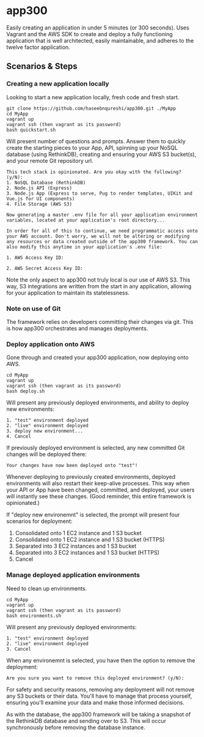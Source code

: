 # app300
Easily creating an application in under 5 minutes (or 300 seconds). Uses Vagrant and the AWS SDK to create and deploy a fully functioning application that is well architected, easily maintainable, and adheres to the twelve factor application.

## Scenarios & Steps

### Creating a new application locally 
Looking to start a new application locally, fresh code and fresh start.
```
git clone https://github.com/haseebnqureshi/app300.git ./MyApp
cd MyApp
vagrant up
vagrant ssh (then vagrant as its password)
bash quickstart.sh
```

Will present number of questions and prompts. Answer them to quickly create the starting pieces to your App, API, spinning up your NoSQL database (using RethinkDB), creating and ensuring your AWS S3 bucket(s), and your remote Git repository url.

```
This tech stack is opinionated. Are you okay with the following? (y/N):
1. NoSQL Database (RethinkDB)
2. Node.js API (Express)
3. Node.js App (Express to serve, Pug to render templates, UIKit and Vue.js for UI components)
4. File Storage (AWS S3)
```

```
Now generating a master .env file for all your application environment variables, located at your application's root directory...
```

```
In order for all of this to continue, we need programmatic access onto your AWS account. Don't worry, we will not be altering or modifying any resources or data created outside of the app300 framework. You can also modify this anytime in your application's .env file:
```

```
1. AWS Access Key ID:
```

```
2. AWS Secret Access Key ID:
```

Note the only aspect to app300 not truly local is our use of AWS S3. This way, S3 integrations are written from the start in any application, allowing for your application to maintain its statelessness.

### Note on use of Git
The framework relies on developers committing their changes via git. This is how app300 orchestrates and manages deployments.

### Deploy application onto AWS
Gone through and created your app300 application, now deploying onto AWS.
```
cd MyApp
vagrant up
vagrant ssh (then vagrant as its password)
bash deploy.sh
```

Will present any previously deployed environments, and ability to deploy new environments:
```
1. "test" environment deployed
2. "live" environment deployed
3. deploy new environment...
4. Cancel
```

If previously deployed environment is selected, any new committed Git changes will be deployed there:
```
Your changes have now been deployed onto "test"!
```

Whenever deploying to previously created environments, deployed environments will also restart their keep-alive processes. This way when your API or App have been changed, committed, and deployed, your users will instantly see these changes. (Good reminder, this entire framework is opinionated.)

If "deploy new environemnt" is selected, the prompt will present four scenarios for deployment:
1. Consolidated onto 1 EC2 instance and 1 S3 bucket
2. Consolidated onto 1 EC2 instance and 1 S3 bucket (HTTPS)
3. Separated into 3 EC2 instances and 1 S3 bucket
4. Separated into 3 EC2 instances and 1 S3 bucket (HTTPS)
5. Cancel

### Manage deployed application environments
Need to clean up environments.
```
cd MyApp
vagrant up
vagrant ssh (then vagrant as its password)
bash environments.sh
```

Will present any previously deployed environments:
```
1. "test" environment deployed
2. "live" environment deployed
3. Cancel
```

When any environemnt is selected, you have then the option to remove the deployment:
```
Are you sure you want to remove this deployed environment? (y/N):
```

For safety and security reasons, removing any deployment will not remove any S3 buckets or their data. You'll have to manage that process yourself, ensuring you'll examine your data and make those informed decisions.

As with the database, the app300 framework will be taking a snapshot of the RethinkDB database and sending over to S3. This will occur synchronously before removing the database instance.















